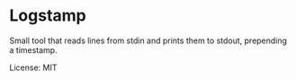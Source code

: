 # Logstamp

Small tool that reads lines from stdin and prints them to stdout, prepending a timestamp.

License: MIT
